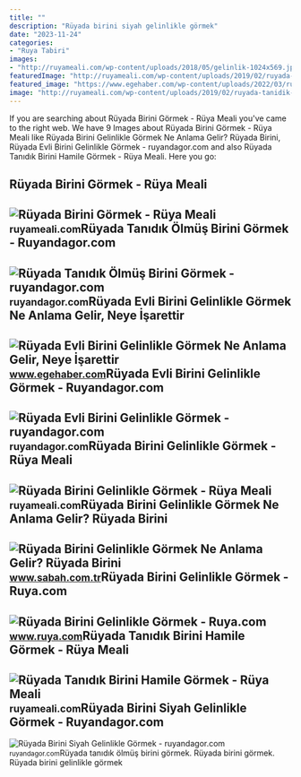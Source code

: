 ```yaml
---
title: ""
description: "Rüyada birini siyah gelinlikle görmek"
date: "2023-11-24"
categories:
- "Ruya Tabiri"
images:
- "http://ruyameali.com/wp-content/uploads/2018/05/gelinlik-1024x569.jpg"
featuredImage: "http://ruyameali.com/wp-content/uploads/2019/02/ruyada-tanidik-birini-hamile-gormek.jpg"
featured_image: "https://www.egehaber.com/wp-content/uploads/2022/03/ruyada-gelinlik.jpg"
image: "http://ruyameali.com/wp-content/uploads/2019/02/ruyada-tanidik-birini-hamile-gormek.jpg"
---
```


If you are searching about Rüyada Birini Görmek - Rüya Meali you've came to the right web. We have 9 Images about Rüyada Birini Görmek - Rüya Meali like Rüyada Birini Gelinlikle Görmek Ne Anlama Gelir? Rüyada Birini, Rüyada Evli Birini Gelinlikle Görmek - ruyandagor.com and also Rüyada Tanıdık Birini Hamile Görmek - Rüya Meali. Here you go:

Rüyada Birini Görmek - Rüya Meali
---------------------------------

 ![Rüyada Birini Görmek - Rüya Meali](http://ruyameali.com/wp-content/uploads/2018/07/tanidik-birini-gormek.jpg) <small>ruyameali.com</small>Rüyada Tanıdık Ölmüş Birini Görmek - Ruyandagor.com
---------------------------------------------------

 ![Rüyada Tanıdık Ölmüş Birini Görmek - ruyandagor.com](https://images.ruyandagor.com/2017/05/tanidik-olmus-birini-gormek-1539.jpg) <small>ruyandagor.com</small>Rüyada Evli Birini Gelinlikle Görmek Ne Anlama Gelir, Neye İşarettir
--------------------------------------------------------------------

 ![Rüyada Evli Birini Gelinlikle Görmek Ne Anlama Gelir, Neye İşarettir](https://www.egehaber.com/wp-content/uploads/2022/03/ruyada-gelinlik.jpg) <small>www.egehaber.com</small>Rüyada Evli Birini Gelinlikle Görmek - Ruyandagor.com
-----------------------------------------------------

 ![Rüyada Evli Birini Gelinlikle Görmek - ruyandagor.com](https://images.ruyandagor.com/2017/04/evli-birini-gelinlikle-gormek-1516.jpg) <small>ruyandagor.com</small>Rüyada Birini Gelinlikle Görmek - Rüya Meali
--------------------------------------------

 ![Rüyada Birini Gelinlikle Görmek - Rüya Meali](http://ruyameali.com/wp-content/uploads/2018/05/gelinlik-1024x569.jpg) <small>ruyameali.com</small>Rüyada Birini Gelinlikle Görmek Ne Anlama Gelir? Rüyada Birini
--------------------------------------------------------------

 ![Rüyada Birini Gelinlikle Görmek Ne Anlama Gelir? Rüyada Birini](https://iasbh.tmgrup.com.tr/2d6783/752/395/0/101/724/481?u=https://isbh.tmgrup.com.tr/sbh/2022/08/01/ruyada-birini-gelinlikle-gormek-ne-anlama-gelir-ruyada-birini-gelinlikle-gormenin-anlami-1659357069070.jpg) <small>www.sabah.com.tr</small>Rüyada Birini Gelinlikle Görmek - Ruya.com
------------------------------------------

 ![Rüyada Birini Gelinlikle Görmek - Ruya.com](https://www.ruya.com/wp-content/uploads/rüyada-birini-gelinlikle-görmek.jpg) <small>www.ruya.com</small>Rüyada Tanıdık Birini Hamile Görmek - Rüya Meali
------------------------------------------------

 ![Rüyada Tanıdık Birini Hamile Görmek - Rüya Meali](http://ruyameali.com/wp-content/uploads/2019/02/ruyada-tanidik-birini-hamile-gormek.jpg) <small>ruyameali.com</small>Rüyada Birini Siyah Gelinlikle Görmek - Ruyandagor.com
------------------------------------------------------

 ![Rüyada Birini Siyah Gelinlikle Görmek - ruyandagor.com](https://images.ruyandagor.com/2017/05/birini-siyah-gelinlikle-gormek-1340.jpg) <small>ruyandagor.com</small>Rüyada tanıdık ölmüş birini görmek. Rüyada birini görmek. Rüyada birini gelinlikle görmek
